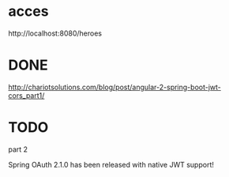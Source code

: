 
# acces

http://localhost:8080/heroes


# DONE

http://chariotsolutions.com/blog/post/angular-2-spring-boot-jwt-cors_part1/

# TODO

part 2 

Spring OAuth 2.1.0 has been released with native JWT support!